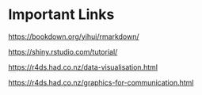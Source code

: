 # Important Links

https://bookdown.org/yihui/rmarkdown/

https://shiny.rstudio.com/tutorial/

https://r4ds.had.co.nz/data-visualisation.html

https://r4ds.had.co.nz/graphics-for-communication.html
